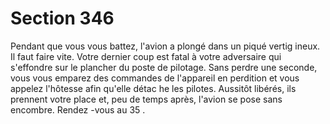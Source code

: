# Section 346

Pendant que vous vous battez, l'avion a plongé dans un piqué vertig ineux. Il faut faire
vite. Votre dernier coup est fatal à votre adversaire qui s'effondre sur le plancher du poste
de pilotage. Sans perdre une seconde, vous vous emparez des commandes de l'appareil en
perdition et vous appelez l'hôtesse afin qu'elle détac he les pilotes. Aussitôt libérés, ils
prennent votre place et, peu de temps après, l'avion se pose sans encombre. Rendez -vous
au  35 .